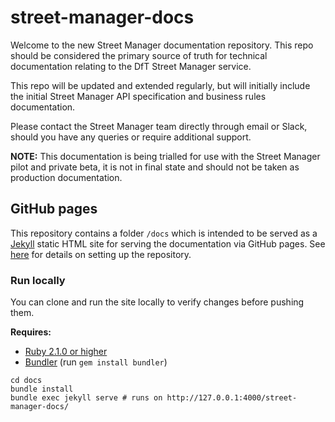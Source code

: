 # street-manager-docs

Welcome to the new Street Manager documentation repository.  This repo should be considered the primary source of truth for technical documentation relating to the DfT Street Manager service.

This repo will be updated and extended regularly, but will initially include the initial Street Manager API specification and business rules documentation.

Please contact the Street Manager team directly through email or Slack, should you have any queries or require additional support.

**NOTE:** This documentation is being trialled for use with the Street Manager pilot and private beta, it is not in final state and should not be taken as production documentation.

## GitHub pages

This repository contains a folder `/docs` which is intended to be served as a [Jekyll](https://jekyllrb.com/docs/github-pages/) static HTML site for serving the documentation via GitHub pages. See [here](https://help.github.com/en/articles/configuring-a-publishing-source-for-github-pages) for details on setting up the repository.

### Run locally

You can clone and run the site locally to verify changes before pushing them.

**Requires:**
* [Ruby 2.1.0 or higher](https://www.ruby-lang.org/en/downloads/)
* [Bundler](https://bundler.io/) (run `gem install bundler`)

```
cd docs
bundle install
bundle exec jekyll serve # runs on http://127.0.0.1:4000/street-manager-docs/
```
